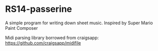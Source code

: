 # RS14-passerine
A simple program for writing down sheet music. Inspired by Super Mario Paint Composer

Midi parsing library borrowed from craigsapp:
https://github.com/craigsapp/midifile

